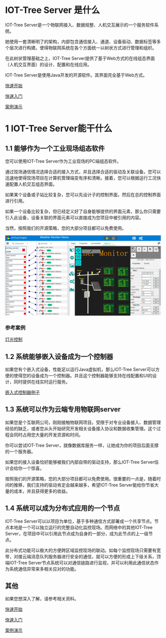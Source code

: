 



IOT-Tree Server 是什么
==



IOT-Tree Server是一个物联网接入、数据规整、人机交互展示的一个服务软件系统。

她使用一套清晰明了的架构，内部包含通信接入、通道、设备驱动、数据标签等多个层次进行构建。使得物联网系统在各个方面统一以树状方式进行管理和组织。

在此树状管理基础之上，IOT-Tree Server提供了基于Web方式的在线组态界面（人机交互界面）的设计、配置和在线应用。

IOT-Tree Server是使用Java开发的开源软件。其界面完全基于Web方式。




[快速开始][quick_start]

[快速入门][quick_link]

[案例演示][demo_link]





# 1 IOT-Tree Server能干什么



## 1.1 能够作为一个工业现场组态软件

您可以使用IOT-Tree Server作为工业现场的PC端组态软件。

通过现场通信情况选择合适的接入方式，并且选择合适的驱动及关联设备。您可以迅速地使得现场项目在计算机管理端变有序和清晰。接着，您可以根据运行工况快速配置人机交互组态界面。

如果某个设备或子站比较复杂，您可以先设计子的控制界面，然后在总的控制界面进行引用。

如果一个设备比较复杂，但已经定义好了自身能够提供的界面元素，那么你只需要引入此设备，设备关联的界面元素可以直接成为您项目中被引用的内容。

当然，按照我们的开源策略，您的大部分项目都可以免费使用。




<img src="./doc/img/prj3.png">


### 参考案例

[灯光控制][lamp_demo] 

<div style="display:none">  [水泵控制][pump_demo] </div>




[pump_demo]:./doc/case/example_psd.md
[lamp_demo]:./doc/case/example_lamp_demo.md



## 1.2 系统能够嵌入设备成为一个控制器

如果您有个嵌入式设备，性能足以运行Java虚拟机，那么IOT-Tree Server可以方便的使得您的设备成为一个控制器。并且这个控制器能够支持在线配置和UI的设计，同时提供在线实时运行服务。

[嵌入式控制器例子][embed_ctrl_demo]  


[embed_ctrl_demo]:./doc/case/example_embed.md


## 1.3 系统可以作为云端专用物联网server

如果您是个互联网公司，刚刚接触物联网项目。受限于对专业设备接入、数据管理经验的缺乏，或者您从头开始研究开发相关设备接入协议和数据收集管理。这个过程会同时占用您大量的开发资源和时间。

你可以尝试IOT-Tree Server，就像数据库服务一样，让她成为你的项目后面支撑的一个服务器。

如果您的接入设备恰好能够被我们内部自带的驱动支持，那么IOT-Tree Server估计会给你一个惊喜。

按照我们的开源策略，您的大部分项目都可以免费使用。很重要的一点是，随着时间的推移，我们支持的驱动肯定会越来越多，希望IOT-Tree Server能给你节省大量的成本，并且获得更多的收益。



## 1.4 系统可以成为分布式应用的一个节点

IOT-Tree Server可以以项目为单位，基于多种通信方式部署成一个共享节点。节点本地是一个可以独立运行的完整自动化监控现场。而网络中的其他IOT-Tree Server，在项目中可以引用此节点成为自身的一部分，成为此节点的上一级节点。

此分布式功能可以极大的方便跨区域监控现场的联动。如每个监控现场只需要有宽带，对接云端消息队列服务器进行安全的通信，就可以方便的形成上下级关系，顶端IOT-Tree Server节点系统可以对通信链路进行监视，并可以利用此通信状态作为系统通信异常来多相关应对的功能。




## 其他

如果您想深入了解，请参考相关资料。

[快速开始][quick_start]

[快速入门][quick_link]

[案例演示][demo_link]




[quick_start]: ./doc/quick_start.md
[quick_link]: ./doc/quick/index.md
[demo_link]: ./doc/case/index.md
